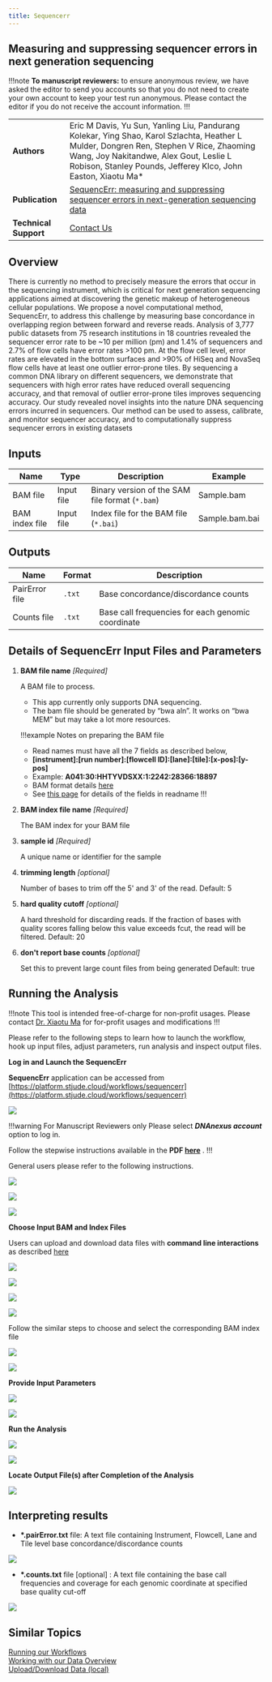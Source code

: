 ```yaml
---
title: Sequencerr
---
```


## Measuring and suppressing sequencer errors in next generation sequencing


!!!note
**To manuscript reviewers:** to ensure anonymous review, we have asked the editor to send you accounts so that you do not need to create your own account to keep your test run anonymous. Please contact the editor if you do not receive the account information.
!!!


|                       |                                                                                                                                                                                                                                                    |
| --------------------- | -------------------------------------------------------------------------------------------------------------------------------------------------------------------------------------------------------------------------------------------------- |
| **Authors**           | Eric M Davis, Yu Sun, Yanling Liu, Pandurang Kolekar, Ying Shao, Karol Szlachta, Heather L Mulder, Dongren Ren, Stephen V Rice, Zhaoming Wang, Joy Nakitandwe, Alex Gout, Leslie L Robison, Stanley Pounds, Jefferey Klco, John Easton, Xiaotu Ma* |
| **Publication**       | [SequencErr: measuring and suppressing sequencer errors in next-generation sequencing data](https://genomebiology.biomedcentral.com/articles/10.1186/s13059-020-02254-2)                                                                           |
| **Technical Support** | [Contact Us](https://stjude.cloud/contact)                                                                                                                                                                                                         |

## Overview

There is currently no method to precisely measure the errors that occur in the sequencing instrument, which is critical for next generation sequencing applications aimed at discovering the genetic makeup of heterogeneous cellular populations. 
We propose a novel computational method, SequencErr, to address this challenge by measuring base concordance in overlapping region between forward and reverse reads. Analysis of 3,777 public datasets from 75 research institutions in 18 countries revealed the sequencer error rate to be ~10 per million (pm) and 1.4% of sequencers and 2.7% of flow cells have error rates >100 pm. At the flow cell level, error rates are elevated in the bottom surfaces and >90% of HiSeq and NovaSeq flow cells have at least one outlier error-prone tiles. 
By sequencing a common DNA library on different sequencers, we demonstrate that sequencers with high error rates have reduced overall sequencing accuracy, and that removal of outlier error-prone tiles improves sequencing accuracy. Our study revealed novel insights into the nature DNA sequencing errors incurred in sequencers. Our method can be used to assess, calibrate, and monitor sequencer accuracy, and to computationally suppress sequencer errors in existing datasets


## Inputs

| Name           | Type       | Description                                     | Example        |
| -------------- | ---------- | ----------------------------------------------- | -------------- |
| BAM file       | Input file | Binary version of the SAM file format (`*.bam`) | Sample.bam     |
| BAM index file | Input file | Index file for the BAM file (`*.bai`)           | Sample.bam.bai |

## Outputs

| Name           | Format | Description                                       |
| -------------- | ------ | ------------------------------------------------- |
| PairError file | `.txt` | Base concordance/discordance counts               |
| Counts file    | `.txt` | Base call frequencies for each genomic coordinate |


## Details of SequencErr Input Files and Parameters

1. **BAM file name** _[Required]_

    A BAM file to process. 
    
    * This app currently only supports DNA sequencing.
    * The bam file should be generated by “bwa aln”. It works on “bwa MEM” but may take a lot more resources.
    
    !!!example Notes on preparing the BAM file
    -   Read names must have all the 7 fields as described below,
    -   **\[instrument]:\[run number]:\[flowcell ID]:\[lane]:\[tile]:\[x-pos]:\[y-pos]**
    -   Example: **A041:30:HHTYVDSXX:1:2242:28366:18897**
    -   BAM format details [here](http://samtools.github.io/hts-specs/SAMv1.pdf)
    -   See [this page](https://help.basespace.illumina.com/articles/descriptive/fastq-files/) for details of the fields in readname 
    !!!


2. **BAM index file name** _[Required]_

    The BAM index for your BAM file

3. **sample id** _[Required]_

    A unique name or identifier for the sample

4. **trimming length** _[optional]_

    Number of bases to trim off the 5' and 3' of the read.
    Default: 5

5. **hard quality cutoff** _[optional]_

    A hard threshold for discarding reads. If the fraction of bases with quality scores falling below this value exceeds fcut, the read will be filtered.
    Default: 20

6. **don't report base counts** _[optional]_
    
    Set this to prevent large count files from being generated
    Default: true

## Running the Analysis

!!!note
This tool is intended free-of-charge for non-profit usages. 
Please contact [Dr. Xiaotu Ma](mailto:Xiaotu.Ma@stjude.org) for for-profit usages and modifications
!!!

Please refer to the following steps to learn how to launch the workflow, hook up input files, adjust parameters, run analysis and inspect output files.

**Log in and Launch the SequencErr**

**SequencErr** application can be accessed from [https://platform.stjude.cloud/workflows/sequencerr](https://platform.stjude.cloud/workflows/sequencerr)

![](./Sequencerr_log_in_1.png)

!!!warning For Manuscript Reviewers only
Please select **_DNAnexus account_** option to log in.
    
Follow the stepwise instructions available in the **PDF [here](./SequencErr_Instructions.pdf)** .
!!!

General users please refer to the following instructions.

![](./Sequencerr_log_in_2.png)

![](./Sequencerr_log_in_3.png)

![](./Sequencerr_launch_4.png)


**Choose Input BAM and Index Files**

Users can upload and download data files with **command line interactions** as described [here](../../analyzing-data/command-line)

![](./Sequencerr_BAM_5.png)

![](./Sequencerr_BAM_6.png)

![](./Sequencerr_BAM_7.png)

![](./Sequencerr_BAM_8.png)

Follow the similar steps to choose and select the corresponding BAM index file

![](./Sequencerr_BAM_Index_9.png)

![](./Sequencerr_BAM_Index_10.png)

**Provide Input Parameters**

![](./Sequencerr_Parameters_11.png)

![](./Sequencerr_Parameters_12.png)

**Run the Analysis**

![](./Sequencerr_Run_Analysis_13.png)

![](./Sequencerr_Run_Status_14.png)

**Locate Output File(s) after Completion of the Analysis**

![](./Sequencerr_Output_15.png)

## Interpreting results

* **\*.pairError.txt** file: A text file containing Instrument, Flowcell, Lane and Tile level base concordance/discordance counts

![](./pairErrorOut.png)


* **\*.counts.txt** file [optional] : A text file containing the base call frequencies and coverage for each genomic coordinate at specified base quality cut-off

![](./testCountOut.png)

## Similar Topics

[Running our Workflows](../../analyzing-data/running-sj-workflows)  
[Working with our Data Overview](../../managing-data/working-with-our-data)   
[Upload/Download Data (local)](../../managing-data/upload-local)    

